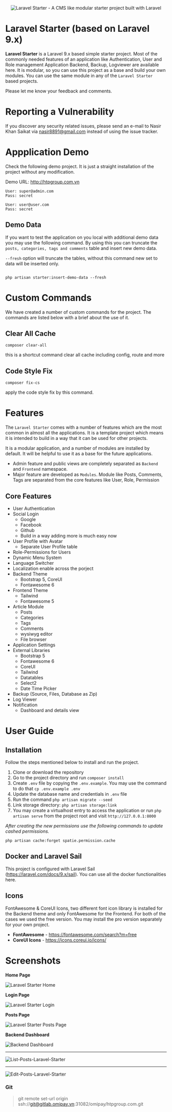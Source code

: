 <p align="center"><img src="https://user-images.githubusercontent.com/396987/82162573-6940f500-98c7-11ea-974e-888b4f866c74.jpg" alt="Laravel Starter - A CMS like modular starter project built with Laravel"></p>

# Laravel Starter (based on Laravel 9.x)
**Laravel Starter** is a Laravel 9.x based simple starter project. Most of the commonly needed features of an application like Authentication, User and Role management Application Backend, Backup, Logviewer are available here. It is modular, so you can use this project as a base and build your own modules. You can use the same module in any of the `Laravel Starter` based projects. 

Please let me know your feedback and comments.

# Reporting a Vulnerability
If you discover any security related issues, please send an e-mail to Nasir Khan Saikat via nasir8891@gmail.com instead of using the issue tracker.

# Appplication Demo
Check the following demo project. It is just a straight installation of the project without any modification.

Demo URL: http://htpgroup.com.vn

```
User: super@admin.com
Pass: secret

User: user@user.com
Pass: secret

```

## Demo Data
If you want to test the application on you local with additional demo data you may use the following command. By using this you can truncate the `posts, categories, tags and comments` table and insert new demo data.

`--fresh` option will truncate the tables, without this command new set to data will be inserted only.

```

php artisan starter:insert-demo-data --fresh

```

# Custom Commands

We have created a number of custom commands for the project. The commands are listed below with a brief about the use of it.

## Clear All Cache

`composer clear-all`

this is a shortcut command clear all cache including config, route and more

## Code Style Fix

`composer fix-cs`

apply the code style fix by this command.


# Features

The `Laravel Starter` comes with a number of features which are the most common in almost all the applications. It is a template project which means it is intended to build in a way that it can be used for other projects.

It is a modular application, and a number of modules are installed by default. It will be helpful to use it as a base for the future applications.

* Admin feature and public views are completely separated as `Backend` and `Frontend` namespace.
* Major feature are developed as `Modules`. Module like Posts, Comments, Tags are separated from the core features like User, Role, Permission


## Core Features

* User Authentication
* Social Login
  * Google
  * Facebook
  * Github
  * Build in a way adding more is much easy now
* User Profile with Avatar
  * Separate User Profile table
* Role-Permissions for Users
* Dynamic Menu System
* Language Switcher
* Localization enable across the porject
* Backend Theme
  * Bootstrap 5, CoreUI
  * Fontawesome 6
* Frontend Theme
  * Tailwind
  * Fontawesome 5
* Article Module
  * Posts
  * Categories
  * Tags
  * Comments
  * wysiwyg editor
  * File browser
* Application Settings
* External Libraries
  * Bootstrap 5
  * Fontawesome 6
  * CoreUI
  * Tailwind
  * Datatables
  * Select2
  * Date Time Picker
* Backup (Source, Files, Database as Zip)
* Log Viewer
* Notification
  * Dashboard and details view


# User Guide

## Installation

Follow the steps mentioned below to install and run the project.

1. Clone or download the repository
2. Go to the project directory and run `composer install`
3. Create `.env` file by copying the `.env.example`. You may use the command to do that `cp .env.example .env`
4. Update the database name and credentials in `.env` file
5. Run the command `php artisan migrate --seed`
6. Link storage directory: `php artisan storage:link`
7. You may create a virtualhost entry to access the application or run `php artisan serve` from the project root and visit `http://127.0.0.1:8000`

*After creating the new permissions use the following commands to update cashed permissions.*

`php artisan cache:forget spatie.permission.cache`

## Docker and Laravel Sail
This project is configured with Laravel Sail (https://laravel.com/docs/9.x/sail). You can use all the docker functionalities here.

## Icons
FontAwesome & CoreUI Icons, two different font icon library is installed for the Backend theme and only FontAwesome for the Frontend. For both of the cases we used the free version. You may install the pro version separately for your own project.

* **FontAwesome** - https://fontawesome.com/search?m=free
* **CoreUI Icons** - https://icons.coreui.io/icons/


# Screenshots

__Home Page__

![Laravel Starter Home](https://user-images.githubusercontent.com/396987/164892584-733afddc-8eab-4152-bd4a-d9c2f9e312d5.png)

__Login Page__

![Laravel Starter Login](https://user-images.githubusercontent.com/396987/164892620-3b4c8b1b-81c8-4630-a39f-38dadff89a7d.png)

__Posts Page__

![Laravel Starter Posts Page](https://user-images.githubusercontent.com/396987/164892767-2f961466-e346-4990-a183-655ce5a6603b.png)

__Backend Dashboard__

![Backend Dashboard](https://user-images.githubusercontent.com/396987/164915155-c2984b18-ae96-408a-820a-cbcac2cceb10.png)

---

![List-Posts-Laravel-Starter](https://user-images.githubusercontent.com/396987/88519250-a0dcc380-d013-11ea-9dc5-9d731af611f1.jpg)

---

![Edit-Posts-Laravel-Starter](https://user-images.githubusercontent.com/396987/88519360-d1bcf880-d013-11ea-9f6c-b5d33912057f.jpg)

### Git

 > git remote set-url origin ssh://git@gitlab.omipay.vn:31082/omipay/htpgroup.com.git
